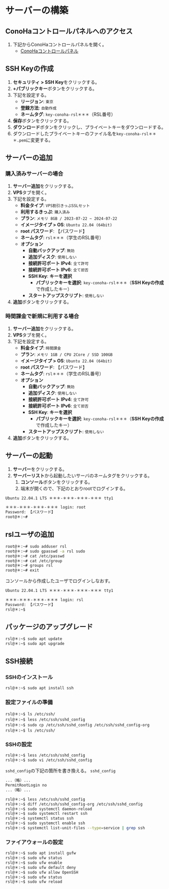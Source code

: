 # サーバーの構築

## ConoHaコントロールパネルへのアクセス
1. 下記からConoHaコントロールパネルを開く。
   - [ConoHaコントロールパネル](https://manage.conoha.jp/Dashboard/)

## SSH Keyの作成
1. **セキュリティ > SSH Key**をクリックする。
2. **+パブリックキー**ボタンをクリックする。
3. 下記を設定する。
   - **リージョン**: `東京`
   - **登録方法**: `自動作成`
   - **ネームタグ**: `key-conoha-rsl＊＊＊`（RSL番号）
4. **保存**ボタンをクリックする。
5. **ダウンロード**ボタンをクリックし、プライベートキーをダウンロードする。
6. ダウンロードしたプライベートキーのファイル名を`key-conoha-rsl＊＊＊.pem`に変更する。

## サーバーの追加

### 購入済みサーバーの場合
1. **サーバー追加**をクリックする。
2. **VPS**タブを開く。
3. 下記を設定する。
   - **料金タイプ**: `VPS割引きっぷSSLセット`
   - **利用するきっぷ**: `購入済み`
   - **プラン**: `メモリ 8GB / 2023-07-22 ~ 2024-07-22`
   - **イメージタイプ > OS**: `Ubuntu 22.04 (64bit)`
   - **root パスワード**: 【パスワード】
   - **ネームタグ**: `rsl＊＊＊`（学生のRSL番号）
   - **オプション**
     - **自動バックアップ**: `無効`
     - **追加ディスク**: `使用しない`
     - **接続許可ポート IPv4**: `全て許可`
     - **接続許可ポート IPv6**: `全て拒否`
     - **SSH Key**: **キーを選択**
       - **パブリックキーを選択**: `key-conoha-rsl＊＊＊`（**SSH Keyの作成**で作成したキー）
     - **スタートアップスクリプト**: `使用しない`
4. **追加**ボタンをクリックする。

### 時間課金で新規に利用する場合
1. **サーバー追加**をクリックする。
2. **VPS**タブを開く。
3. 下記を設定する。
   - **料金タイプ**: `時間課金`
   - **プラン**: `メモリ 1GB / CPU 2Core / SSD 100GB`
   - **イメージタイプ > OS**: `Ubuntu 22.04 (64bit)`
   - **root パスワード**: 【パスワード】
   - **ネームタグ**: `rsl＊＊＊`（学生のRSL番号）
   - **オプション**
     - **自動バックアップ**: `無効`
     - **追加ディスク**: `使用しない`
     - **接続許可ポート IPv4**: `全て許可`
     - **接続許可ポート IPv6**: `全て拒否`
     - **SSH Key**: **キーを選択**
       - **パブリックキーを選択**: `key-conoha-rsl＊＊＊`（**SSH Keyの作成**で作成したキー）
     - **スタートアップスクリプト**: `使用しない`
4. **追加**ボタンをクリックする。

## サーバーの起動
1. **サーバー**をクリックする。
2. **サーバーリスト**から起動したいサーバのネームタグをクリックする。
   1. **コンソール**ボタンをクリックする。
   2. 端末が開くので、下記のとおりrootでログインする。

```bash
Ubuntu 22.04.1 LTS ＊＊＊-＊＊＊-＊＊＊-＊＊＊ tty1

＊＊＊-＊＊＊-＊＊＊-＊＊＊ login: root
Password: 【パスワード】
root@＊:~#
```

## rslユーザの追加
```bash
root@＊:~# sudo adduser rsl
root@＊:~# sudo gpasswd -a rsl sudo
root@＊:~# cat /etc/passwd
root@＊:~# cat /etc/group
root@＊:~# groups rsl
root@＊:~# exit
```

コンソールから作成したユーザでログインしなおす。
```bash
Ubuntu 22.04.1 LTS ＊＊＊-＊＊＊-＊＊＊-＊＊＊ tty1

＊＊＊-＊＊＊-＊＊＊-＊＊＊ login: rsl
Password: 【パスワード】
rsl@＊:~$
```

## パッケージのアップグレード
```bash
rsl@＊:~$ sudo apt update
rsl@＊:~$ sudo apt upgrade
```

## SSH接続

### SSHのインストール
```bash
rsl@＊:~$ sudo apt install ssh
```

### 設定ファイルの準備
```bahs
rsl@＊:~$ ls /etc/ssh/
rsl@＊:~$ less /etc/ssh/sshd_config
rsl@＊:~$ sudo cp /etc/ssh/sshd_config /etc/ssh/sshd_config-org
rsl@＊:~$ ls /etc/ssh/
```

### SSHの設定
```bash
rsl@＊:~$ less /etc/ssh/sshd_config
rsl@＊:~$ sudo vi /etc/ssh/sshd_config
```

`sshd_config`の下記の箇所を書き換える。
`sshd_config`
```bash
...（略）...
PermitRootLogin no
...（略）...
```

```bash
rsl@＊:~$ less /etc/ssh/sshd_config
rsl@＊:~$ diff /etc/ssh/sshd_config-org /etc/ssh/sshd_config
rsl@＊:~$ sudo systemctl daemon-reload
rsl@＊:~$ sudo systemctl restart ssh
rsl@＊:~$ systemctl status ssh
rsl@＊:~$ sudo systemctl enable ssh
rsl@＊:~$ systemctl list-unit-files --type=service | grep ssh
```


### ファイアウォールの設定
```bash
rsl@＊:~$ sudo apt install gufw
rsl@＊:~$ sudo ufw status
rsl@＊:~$ sudo ufw enable
rsl@＊:~$ sudo ufw default deny
rsl@＊:~$ sudo ufw allow OpenSSH
rsl@＊:~$ sudo ufw status
rsl@＊:~$ sudo ufw reload
```

